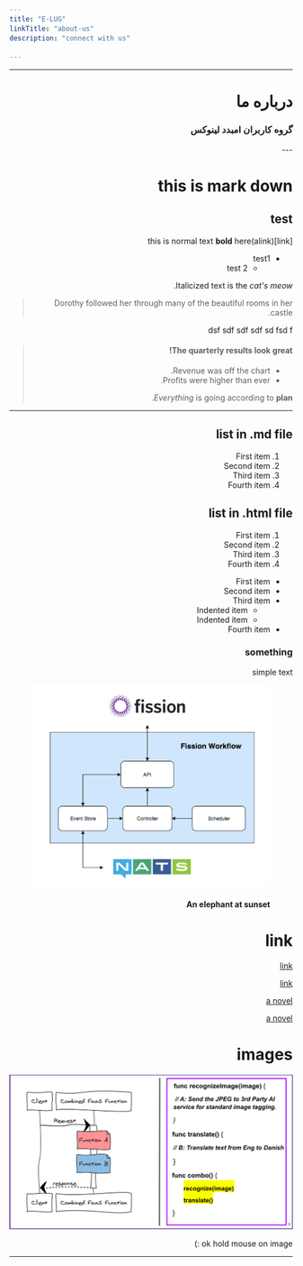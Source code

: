 ```yaml
---
title: "E-LUG"
linkTitle: "about-us"
description: "connect with us"

---
```


---
<div class="hero -mt-5 pb-0" style="min-height: 80vh" dir="rtl">
  <div class="container" dir="rtl">
    <div class="row justify-content-center align-items-center text-center" dir="rtl">
      <div class="col-12 hero-section-mobile" dir="rtl">
        <h1 class="hero-title">درباره ما</h1>
        <h3 class="pb-4">گروه کاربران امبدد لینوکس</h3>
<!-- Do not delete from the beginning to this point. -->
---


# this is mark down

## test 

this is normal text **bold** here(alink)[link]

 - test1
   - test 2


Italicized text is the *cat's meow*.

> Dorothy followed her through many of the beautiful rooms in her castle.


dsf sdf sdf sdf sd fsd f


> #### The quarterly results look great!
>
> - Revenue was off the chart.
> - Profits were higher than ever.
>
>  *Everything* is going according to **plan**.



---
## list in .md file
1. First item
2. Second item
3. Third item
4. Fourth item 


## list in .html file
<ol>
  <li>First item</li>
  <li>Second item</li>
  <li>Third item</li>
  <li>Fourth item</li>
</ol> 

- First item
- Second item
- Third item
    - Indented item
    - Indented item
- Fourth item 


### something

<p>
simple text 
</p>

<figure>
  <img src="images/fission-wf-chart3.png">
  <figcaption><h4>An elephant at sunset</h4></figcaption>
</figure>


# link

[link](https://www.example.com/my%20great%20page)

<a href="https://www.example.com/my great page">link</a>

[a novel](https://en.wikipedia.org/wiki/The_Milagro_Beanfield_War_%28novel%29)

<a href="https://en.wikipedia.org/wiki/The_Milagro_Beanfield_War_(novel)">a novel</a>


# images


![The San Juan Mountains are beautiful!](/images/manual-image.jpg "San Juan Mountains")


ok hold mouse on image :)













---
</div>
</div>
</div>
</div>

